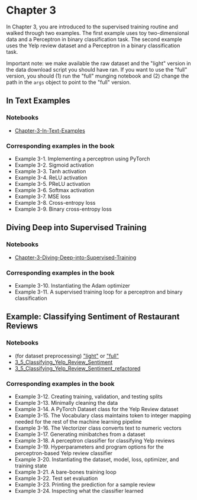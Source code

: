 # Chapter 3

In Chapter 3, you are introduced to the supervised training routine and walked through two examples.  The first example uses toy two-dimensional data and a Perceptron in binary classification task.  The second example uses the Yelp review dataset and a Perceptron in a binary classification task. 

Important note:  we make available the raw dataset and the "light" version in the data download script you should have ran.  If you want to use the "full" version, you should (1) run the "full" munging notebook and (2) change the path in the `args` object to point to the "full" version. 

## In Text Examples

### Notebooks

- [Chapter-3-In-Text-Examples](Chapter-3-In-Text-Examples.ipynb)

### Corresponding examples in the book

- Example 3-1. Implementing a perceptron using PyTorch
- Example 3-2. Sigmoid activation
- Example 3-3. Tanh activation
- Example 3-4. ReLU activation
- Example 3-5. PReLU activation
- Example 3-6. Softmax activation
- Example 3-7. MSE loss
- Example 3-8. Cross-entropy loss
- Example 3-9. Binary cross-entropy loss

## Diving Deep into Supervised Training

### Notebooks

- [Chapter-3-Diving-Deep-into-Supervised-Training](Chapter-3-Diving-Deep-into-Supervised-Training.ipynb)

### Corresponding examples in the book

- Example 3-10. Instantiating the Adam optimizer
- Example 3-11. A supervised training loop for a perceptron and binary classification 

## Example: Classifying Sentiment of Restaurant Reviews

### Notebooks

- (for dataset preprocessing) ["light"](3_5_yelp_dataset_preprocessing_LITE.ipynb) or ["full"](3_5_yelp_dataset_preprocessing_FULL.ipynb) 
- [3_5_Classifying_Yelp_Review_Sentiment](3_5_Classifying_Yelp_Review_Sentiment.ipynb)
- [3_5_Classifying_Yelp_Review_Sentiment_refactored](3_5_Classifying_Yelp_Review_Sentiment_refactored.ipynb)

### Corresponding examples in the book

- Example 3-12. Creating training, validation, and testing splits
- Example 3-13. Minimally cleaning the data
- Example 3-14. A PyTorch Dataset class for the Yelp Review dataset
- Example 3-15. The Vocabulary class maintains token to integer mapping needed for the rest of the machine learning pipeline
- Example 3-16. The Vectorizer class converts text to numeric vectors
- Example 3-17. Generating minibatches from a dataset
- Example 3-18. A perceptron classifier for classifying Yelp reviews
- Example 3-19. Hyperparameters and program options for the perceptron-based Yelp review classifier
- Example 3-20. Instantiating the dataset, model, loss, optimizer, and training state
- Example 3-21. A bare-bones training loop
- Example 3-22. Test set evaluation
- Example 3-23. Printing the prediction for a sample review
- Example 3-24. Inspecting what the classifier learned
